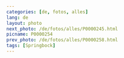 ```yaml
---
categories: [de, fotos, alles]
lang: de
layout: photo
next_photo: /de/fotos/alles/P0000245.html
picname: P0000254
prev_photo: /de/fotos/alles/P0000258.html
tags: [Springbock]
---
```

